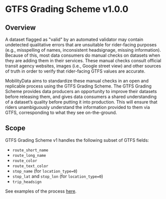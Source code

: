 # GTFS Grading Scheme v1.0.0

## Overview
A dataset flagged as "valid" by an automated validator may contain undetected qualitative errors that are unsuitable for rider-facing purposes (e.g., misspelling of names, inconsistent headsignage, missing information). Because of this, most data consumers do manual checks on datasets when they are adding them in their services. These manual checks consult official transit agency websites, images (i.e., Google street view) and other sources of truth in order to verify that rider-facing GTFS values are accurate.

MobilityData aims to standardize these manual checks in an open and replicable process using the GTFS Grading Scheme. The GTFS Grading Scheme provides data producers an opportunity to improve their datasets before releasing them, and gives data consumers a shared understanding of a dataset’s quality before putting it into production. This will ensure that riders unambiguously understand the information provided to them via GTFS, corresponding to what they see on-the-ground.

## Scope 
GTFS Grading Scheme v1 handles the following subset of GTFS fields:
- `route_short_name`
- `route_long_name`
- `route_color`
- `route_text_color`
- `stop_name` (for `location_type=0`)
- `stop_lat` and `stop_lon` (for `location_type=0`)
- `trip_headsign`

See examples of the process [here](https://docs.google.com/document/d/19VNvbsGZFn9AFEmwdbQ6zeiytjhuaXVczK3U114642I/edit#heading=h.ol3bghjpwbae).
